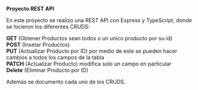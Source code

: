 <strong>Proyecto REST API</strong>

En este proyecto se realizo una REST API con Express y TypeScript, donde se hicieron los diferentes CRUDS:

<strong>GET</strong> (Obtener Productos sean todos o un unico producto por su id) <br/>
<strong>POST</strong> (Insetar Productos) <br/>
<strong>PUT</strong> (Actualizar Producto por ID) por medio de este se pueden hacer cambios a todos los campos de la tabla <br/>
<strong>PATCH</strong> (Actualizar Producto) modifica solo un campo en particular <br/>
<strong>Delete</strong> (Eliminar Producto por ID) <br/>

Además se documento cada uno de los CRUDS.

